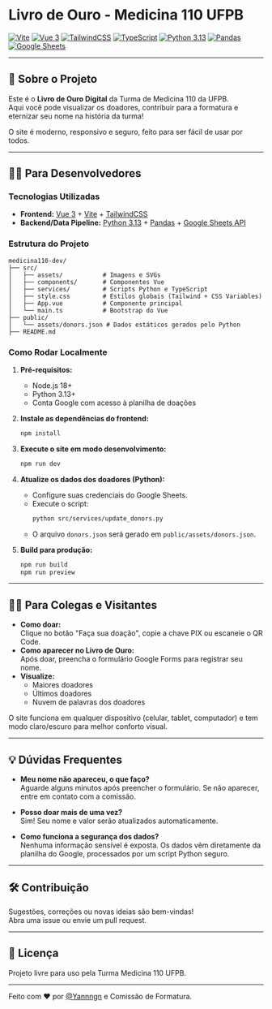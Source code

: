 
# Livro de Ouro - Medicina 110 UFPB

[![Vite](https://img.shields.io/badge/Vite-4.x-646CFF?logo=vite)](https://vitejs.dev/)
[![Vue 3](https://img.shields.io/badge/Vue-3.x-42b883?logo=vue.js)](https://vuejs.org/)
[![TailwindCSS](https://img.shields.io/badge/TailwindCSS-3.x-38bdf8?logo=tailwindcss)](https://tailwindcss.com/)
[![TypeScript](https://img.shields.io/badge/TypeScript-5.x-3178c6?logo=typescript)](https://www.typescriptlang.org/)
[![Python 3.13](https://img.shields.io/badge/Python-3.13-blue?logo=python)](https://www.python.org/)
[![Pandas](https://img.shields.io/badge/Pandas-2.x-150458?logo=pandas)](https://pandas.pydata.org/)
[![Google Sheets](https://img.shields.io/badge/Google%20Sheets-API-34A853?logo=google)](https://developers.google.com/sheets/api)


---

## 📖 Sobre o Projeto

Este é o **Livro de Ouro Digital** da Turma de Medicina 110 da UFPB.  
Aqui você pode visualizar os doadores, contribuir para a formatura e eternizar seu nome na história da turma!

O site é moderno, responsivo e seguro, feito para ser fácil de usar por todos.

---

## 👩‍💻 Para Desenvolvedores

### Tecnologias Utilizadas

- **Frontend:** [Vue 3](https://vuejs.org/) + [Vite](https://vitejs.dev/) + [TailwindCSS](https://tailwindcss.com/)
- **Backend/Data Pipeline:** [Python 3.13](https://www.python.org/) + [Pandas](https://pandas.pydata.org/) + [Google Sheets API](https://developers.google.com/sheets/api)

### Estrutura do Projeto

```
medicina110-dev/
├── src/
│   ├── assets/           # Imagens e SVGs
│   ├── components/       # Componentes Vue
│   ├── services/         # Scripts Python e TypeScript
│   ├── style.css         # Estilos globais (Tailwind + CSS Variables)
│   ├── App.vue           # Componente principal
│   └── main.ts           # Bootstrap do Vue
├── public/
│   └── assets/donors.json # Dados estáticos gerados pelo Python
├── README.md
```

### Como Rodar Localmente

1. **Pré-requisitos:**  
   - Node.js 18+  
   - Python 3.13+  
   - Conta Google com acesso à planilha de doações

2. **Instale as dependências do frontend:**
   ```bash
   npm install
   ```

3. **Execute o site em modo desenvolvimento:**
   ```bash
   npm run dev
   ```

4. **Atualize os dados dos doadores (Python):**
   - Configure suas credenciais do Google Sheets.
   - Execute o script:
     ```bash
     python src/services/update_donors.py
     ```
   - O arquivo `donors.json` será gerado em `public/assets/donors.json`.

5. **Build para produção:**
   ```bash
   npm run build
   npm run preview
   ```

---

## 👩‍🎓 Para Colegas e Visitantes

- **Como doar:**  
  Clique no botão "Faça sua doação", copie a chave PIX ou escaneie o QR Code.
- **Como aparecer no Livro de Ouro:**  
  Após doar, preencha o formulário Google Forms para registrar seu nome.
- **Visualize:**  
  - Maiores doadores
  - Últimos doadores
  - Nuvem de palavras dos doadores

O site funciona em qualquer dispositivo (celular, tablet, computador) e tem modo claro/escuro para melhor conforto visual.

---

## 💡 Dúvidas Frequentes

- **Meu nome não apareceu, o que faço?**  
  Aguarde alguns minutos após preencher o formulário. Se não aparecer, entre em contato com a comissão.

- **Posso doar mais de uma vez?**  
  Sim! Seu nome e valor serão atualizados automaticamente.

- **Como funciona a segurança dos dados?**  
  Nenhuma informação sensível é exposta. Os dados vêm diretamente da planilha do Google, processados por um script Python seguro.

---

## 🛠️ Contribuição

Sugestões, correções ou novas ideias são bem-vindas!  
Abra uma issue ou envie um pull request.

---

## 📄 Licença

Projeto livre para uso pela Turma Medicina 110 UFPB.

---

Feito com ❤️ por [@Yannngn](https://github.com/Yannngn) e Comissão de Formatura.
